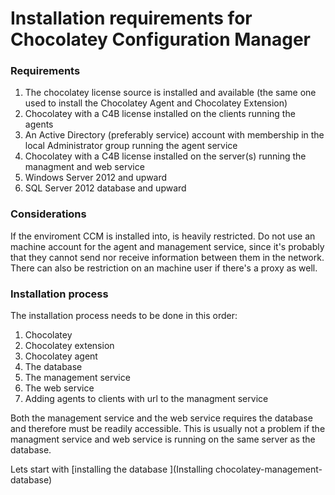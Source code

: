 # Installation requirements for Chocolatey Configuration Manager

### Requirements

1. The chocolatey license source is installed and available (the same one used to install the Chocolatey Agent and Chocolatey Extension)
1. Chocolatey with a C4B license installed on the clients running the agents
1. An Active Directory (preferably service) account with membership in the local Administrator group running the agent service 
1. Chocolatey with a C4B license installed on the server(s) running the managment and web service
1. Windows Server 2012 and upward
1. SQL Server 2012 database and upward

### Considerations

If the enviroment CCM is installed into, is heavily restricted. Do not use an machine account for the agent and management service, since it's probably that they cannot send nor receive information between them in the network. There can also be restriction on an machine user if there's a proxy as well.

### Installation process
The installation process needs to be done in this order:

1. Chocolatey 
1. Chocolatey extension
1. Chocolatey agent
1. The database
1. The management service
1. The web service
1. Adding agents to clients with url to the managment service

Both the management service and the web service requires the database and therefore must be readily accessible. This is usually not a problem if the managment service and web service is running on the same server as the database.

Lets start with 
[installing the database ](Installing chocolatey-management-database)

